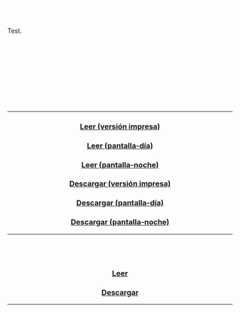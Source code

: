 # <span style="color:white">TESIS</span>

<p class=”MiFuente”>Test.</p>

## <span style="color:white">José Julián González Osorno. *La trascendencia de lo nimio. El humor como poética en los cuentos de Efrén Hernández* (Dir. Yanna Celina Hadatty Mora). Universidad Nacional Autónoma de México, Ciudad de México, 2022, 130 pp.</span>

---

### <center><a href="https://tuxkernel.github.io/julian/julian-printer.pdf">Leer (versión impresa)</a></center>

### <center><a href="https://tuxkernel.github.io/julian/julian-screen-day.pdf">Leer (pantalla-día)</a></center>

### <center><a href="https://tuxkernel.github.io/julian/julian-screen-night.pdf">Leer (pantalla-noche)</a></center>

### <center><a href="https://github.com/tuxkernel/julian/raw/main/julian-printer.pdf">Descargar (versión impresa)</a></center>

### <center><a href="https://github.com/tuxkernel/julian/raw/main/julian-screen-day.pdf">Descargar (pantalla-día)</a></center>

### <center><a href="https://github.com/tuxkernel/julian/raw/main/julian-screen-night.pdf">Descargar (pantalla-noche)</a></center>

---

## <span style="color:white">Conservación digital:</span>

### <center><a href="https://tuxkernel.github.io/julian/julian-pdfa-1b.pdf">Leer</a></center>

### <center><a href="https://github.com/tuxkernel/julian/raw/main/julian-pdfa-1b.pdf">Descargar</a></center>

---
